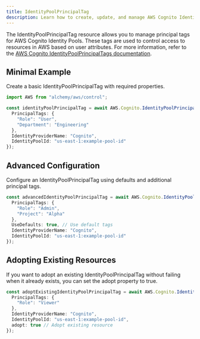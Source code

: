 ```yaml
---
title: IdentityPoolPrincipalTag
description: Learn how to create, update, and manage AWS Cognito IdentityPoolPrincipalTags using Alchemy Cloud Control.
---
```


The IdentityPoolPrincipalTag resource allows you to manage principal tags for AWS Cognito Identity Pools. These tags are used to control access to resources in AWS based on user attributes. For more information, refer to the [AWS Cognito IdentityPoolPrincipalTags documentation](https://docs.aws.amazon.com/cognito/latest/userguide/).

## Minimal Example

Create a basic IdentityPoolPrincipalTag with required properties.

```ts
import AWS from "alchemy/aws/control";

const identityPoolPrincipalTag = await AWS.Cognito.IdentityPoolPrincipalTag("exampleIdentityPoolTag", {
  PrincipalTags: {
    "Role": "User",
    "Department": "Engineering"
  },
  IdentityProviderName: "Cognito",
  IdentityPoolId: "us-east-1:example-pool-id"
});
```

## Advanced Configuration

Configure an IdentityPoolPrincipalTag using defaults and additional principal tags.

```ts
const advancedIdentityPoolPrincipalTag = await AWS.Cognito.IdentityPoolPrincipalTag("advancedIdentityPoolTag", {
  PrincipalTags: {
    "Role": "Admin",
    "Project": "Alpha"
  },
  UseDefaults: true, // Use default tags
  IdentityProviderName: "Cognito",
  IdentityPoolId: "us-east-1:example-pool-id"
});
```

## Adopting Existing Resources

If you want to adopt an existing IdentityPoolPrincipalTag without failing when it already exists, you can set the adopt property to true.

```ts
const adoptExistingIdentityPoolPrincipalTag = await AWS.Cognito.IdentityPoolPrincipalTag("existingIdentityPoolTag", {
  PrincipalTags: {
    "Role": "Viewer"
  },
  IdentityProviderName: "Cognito",
  IdentityPoolId: "us-east-1:example-pool-id",
  adopt: true // Adopt existing resource
});
```